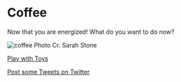 # Coffee

Now that you are energized! What do you want to do now?

![coffee](https://preview.c9users.io/jenniferl4209/github-learning/CYOA-A-day-with-Trump/third/coffee.png?_c9_id=livepreview1&_c9_host=https://ide.c9.io)
Photo Cr. Sarah Stone

[Play with Toys](../fourth/toys.md)  

[Post some Tweets on Twitter](../fourth/twitter.md)